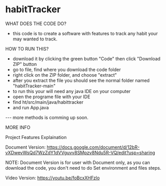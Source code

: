 # habitTracker

WHAT DOES THE CODE DO?
- this code is to create a software with features to track any habit your may wanted to track.

HOW TO RUN THIS?
- download it by clicking the green button "Code" then click "Download ZIP" button
- go to file, find where you download the code folder
- right click on the ZIP folder, and choose "extract"
- after you extract the file you should see the normal folder named "habitTracker-main"
- to run this your will need any java IDE on your computer
- open the programe file with your IDE
- find ht/src/main/java/habittracker
- and run App.java

--- more methods is comming up soon.

MORE INFO

Project Features Explaination

Document Version: https://docs.google.com/document/d/12bR-vXDwevWsQd7WzZdY1dVVguvv8SMpzv8Ndu5R-VQ/edit?usp=sharing

NOTE: Document Version is for user with Document only, as you can download the code, you don't need to do Set environment and files steps.

Video Version: https://youtu.be/foBcxXHFzlo

